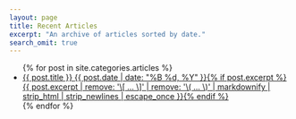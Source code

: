 ```yaml
---
layout: page
title: Recent Articles
excerpt: "An archive of articles sorted by date."
search_omit: true
---
```


<ul class="post-list">
{% for post in site.categories.articles %}
  <li><article><a href="{{ site.url }}{{ post.url }}">{{ post.title }} <span class="entry-date"><time datetime="{{ post.date | date_to_xmlschema }}">{{ post.date | date: "%B %d, %Y" }}</time></span>{% if post.excerpt %} <span class="excerpt">{{ post.excerpt | remove: '\[ ... \]' | remove: '\( ... \)' | markdownify | strip_html | strip_newlines | escape_once }}</span>{% endif %}</a></article></li>
{% endfor %}
</ul>
